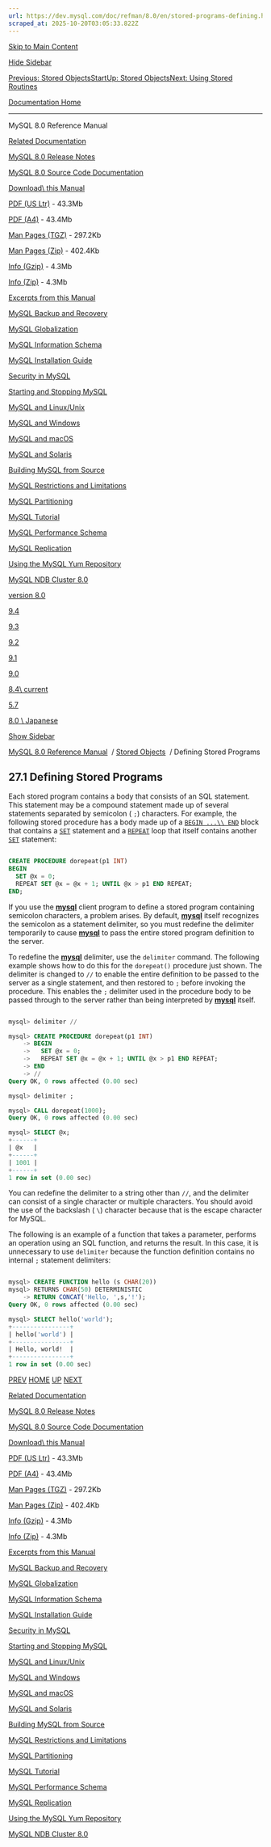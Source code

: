 ```yaml
---
url: https://dev.mysql.com/doc/refman/8.0/en/stored-programs-defining.html
scraped_at: 2025-10-20T03:05:33.822Z
---
```


[Skip to Main Content](https://dev.mysql.com/doc/refman/8.0/en/stored-programs-defining.html#main)

[Hide Sidebar](https://dev.mysql.com/doc/refman/8.0/en/stored-programs-defining.html "Hide Sidebar")

[Previous: Stored Objects](https://dev.mysql.com/doc/refman/8.0/en/stored-objects.html "Previous: Stored Objects")[Start](https://dev.mysql.com/doc/refman/8.0/en/index.html "Start")[Up: Stored Objects](https://dev.mysql.com/doc/refman/8.0/en/stored-objects.html "Up: Stored Objects")[Next: Using Stored Routines](https://dev.mysql.com/doc/refman/8.0/en/stored-routines.html "Next: Using Stored Routines")

[Documentation Home](https://dev.mysql.com/doc/)

* * *

MySQL 8.0 Reference Manual

[Related Documentation](https://dev.mysql.com/doc/refman/8.0/en/stored-programs-defining.html)

[MySQL 8.0 Release Notes](https://dev.mysql.com/doc/relnotes/mysql/8.0/en/)

[MySQL 8.0 Source Code Documentation](https://dev.mysql.com/doc/dev/mysql-server/latest/)

[Download\\
this Manual](https://dev.mysql.com/doc/refman/8.0/en/stored-programs-defining.html)

[PDF (US Ltr)](https://downloads.mysql.com/docs/refman-8.0-en.pdf)
\- 43.3Mb

[PDF (A4)](https://downloads.mysql.com/docs/refman-8.0-en.a4.pdf)
\- 43.4Mb

[Man Pages (TGZ)](https://downloads.mysql.com/docs/refman-8.0-en.man-gpl.tar.gz)
\- 297.2Kb

[Man Pages (Zip)](https://downloads.mysql.com/docs/refman-8.0-en.man-gpl.zip)
\- 402.4Kb

[Info (Gzip)](https://downloads.mysql.com/docs/mysql-8.0.info.gz)
\- 4.3Mb

[Info (Zip)](https://downloads.mysql.com/docs/mysql-8.0.info.zip)
\- 4.3Mb

[Excerpts from this Manual](https://dev.mysql.com/doc/refman/8.0/en/stored-programs-defining.html)

[MySQL Backup and Recovery](https://dev.mysql.com/doc/mysql-backup-excerpt/8.0/en/)

[MySQL Globalization](https://dev.mysql.com/doc/mysql-g11n-excerpt/8.0/en/)

[MySQL Information Schema](https://dev.mysql.com/doc/mysql-infoschema-excerpt/8.0/en/)

[MySQL Installation Guide](https://dev.mysql.com/doc/mysql-installation-excerpt/8.0/en/)

[Security in MySQL](https://dev.mysql.com/doc/mysql-security-excerpt/8.0/en/)

[Starting and Stopping MySQL](https://dev.mysql.com/doc/mysql-startstop-excerpt/8.0/en/)

[MySQL and Linux/Unix](https://dev.mysql.com/doc/mysql-linuxunix-excerpt/8.0/en/)

[MySQL and Windows](https://dev.mysql.com/doc/mysql-windows-excerpt/8.0/en/)

[MySQL and macOS](https://dev.mysql.com/doc/mysql-macos-excerpt/8.0/en/)

[MySQL and Solaris](https://dev.mysql.com/doc/mysql-solaris-excerpt/8.0/en/)

[Building MySQL from Source](https://dev.mysql.com/doc/mysql-sourcebuild-excerpt/8.0/en/)

[MySQL Restrictions and Limitations](https://dev.mysql.com/doc/mysql-reslimits-excerpt/8.0/en/)

[MySQL Partitioning](https://dev.mysql.com/doc/mysql-partitioning-excerpt/8.0/en/)

[MySQL Tutorial](https://dev.mysql.com/doc/mysql-tutorial-excerpt/8.0/en/)

[MySQL Performance Schema](https://dev.mysql.com/doc/mysql-perfschema-excerpt/8.0/en/)

[MySQL Replication](https://dev.mysql.com/doc/mysql-replication-excerpt/8.0/en/)

[Using the MySQL Yum Repository](https://dev.mysql.com/doc/mysql-repo-excerpt/8.0/en/)

[MySQL NDB Cluster 8.0](https://dev.mysql.com/doc/mysql-cluster-excerpt/8.0/en/)

[version 8.0](https://dev.mysql.com/doc/refman/8.0/en/stored-programs-defining.html)

[9.4](https://dev.mysql.com/doc/refman/9.4/en/stored-programs-defining.html)

[9.3](https://dev.mysql.com/doc/refman/9.3/en/stored-programs-defining.html)

[9.2](https://dev.mysql.com/doc/refman/9.2/en/stored-programs-defining.html)

[9.1](https://dev.mysql.com/doc/refman/9.1/en/stored-programs-defining.html)

[9.0](https://dev.mysql.com/doc/refman/9.0/en/stored-programs-defining.html)

[8.4\\
current](https://dev.mysql.com/doc/refman/8.4/en/stored-programs-defining.html)

[5.7](https://dev.mysql.com/doc/refman/5.7/en/stored-programs-defining.html)

[8.0 \\
Japanese](https://dev.mysql.com/doc/refman/8.0/ja/stored-programs-defining.html)

[Show Sidebar](https://dev.mysql.com/doc/refman/8.0/en/stored-programs-defining.html "Show Sidebar")

[MySQL 8.0 Reference Manual](https://dev.mysql.com/doc/refman/8.0/en/)  /
[Stored Objects](https://dev.mysql.com/doc/refman/8.0/en/stored-objects.html)  /
Defining Stored Programs


## 27.1 Defining Stored Programs

Each stored program contains a body that consists of an SQL
statement. This statement may be a compound statement made up of
several statements separated by semicolon ( `;`)
characters. For example, the following stored procedure has a body
made up of a [`BEGIN ...\\
      END`](https://dev.mysql.com/doc/refman/8.0/en/begin-end.html "15.6.1 BEGIN ... END Compound Statement") block that contains a
[`SET`](https://dev.mysql.com/doc/refman/8.0/en/set-variable.html "15.7.6.1 SET Syntax for Variable Assignment")
statement and a [`REPEAT`](https://dev.mysql.com/doc/refman/8.0/en/repeat.html "15.6.5.6 REPEAT Statement") loop that
itself contains another
[`SET`](https://dev.mysql.com/doc/refman/8.0/en/set-variable.html "15.7.6.1 SET Syntax for Variable Assignment")
statement:


``` sql

CREATE PROCEDURE dorepeat(p1 INT)
BEGIN
  SET @x = 0;
  REPEAT SET @x = @x + 1; UNTIL @x > p1 END REPEAT;
END;
```

If you use the [**mysql**](https://dev.mysql.com/doc/refman/8.0/en/mysql.html "6.5.1 mysql — The MySQL Command-Line Client") client program to define a
stored program containing semicolon characters, a problem arises.
By default, [**mysql**](https://dev.mysql.com/doc/refman/8.0/en/mysql.html "6.5.1 mysql — The MySQL Command-Line Client") itself recognizes the
semicolon as a statement delimiter, so you must redefine the
delimiter temporarily to cause [**mysql**](https://dev.mysql.com/doc/refman/8.0/en/mysql.html "6.5.1 mysql — The MySQL Command-Line Client") to pass
the entire stored program definition to the server.


To redefine the [**mysql**](https://dev.mysql.com/doc/refman/8.0/en/mysql.html "6.5.1 mysql — The MySQL Command-Line Client") delimiter, use the
`delimiter` command. The following example shows
how to do this for the `dorepeat()` procedure
just shown. The delimiter is changed to `//` to
enable the entire definition to be passed to the server as a
single statement, and then restored to `;` before
invoking the procedure. This enables the `;`
delimiter used in the procedure body to be passed through to the
server rather than being interpreted by [**mysql**](https://dev.mysql.com/doc/refman/8.0/en/mysql.html "6.5.1 mysql — The MySQL Command-Line Client")
itself.


``` sql

mysql> delimiter //

mysql> CREATE PROCEDURE dorepeat(p1 INT)
    -> BEGIN
    ->   SET @x = 0;
    ->   REPEAT SET @x = @x + 1; UNTIL @x > p1 END REPEAT;
    -> END
    -> //
Query OK, 0 rows affected (0.00 sec)

mysql> delimiter ;

mysql> CALL dorepeat(1000);
Query OK, 0 rows affected (0.00 sec)

mysql> SELECT @x;
+------+
| @x   |
+------+
| 1001 |
+------+
1 row in set (0.00 sec)
```

You can redefine the delimiter to a string other than
`//`, and the delimiter can consist of a single
character or multiple characters. You should avoid the use of the
backslash ( `\`) character because that is the
escape character for MySQL.


The following is an example of a function that takes a parameter,
performs an operation using an SQL function, and returns the
result. In this case, it is unnecessary to use
`delimiter` because the function definition
contains no internal `;` statement delimiters:


``` sql

mysql> CREATE FUNCTION hello (s CHAR(20))
mysql> RETURNS CHAR(50) DETERMINISTIC
    -> RETURN CONCAT('Hello, ',s,'!');
Query OK, 0 rows affected (0.00 sec)

mysql> SELECT hello('world');
+----------------+
| hello('world') |
+----------------+
| Hello, world!  |
+----------------+
1 row in set (0.00 sec)
```

[PREV](https://dev.mysql.com/doc/refman/8.0/en/stored-objects.html "Previous: Stored Objects") [HOME](https://dev.mysql.com/doc/refman/8.0/en/index.html "Start") [UP](https://dev.mysql.com/doc/refman/8.0/en/stored-objects.html "Up: Stored Objects") [NEXT](https://dev.mysql.com/doc/refman/8.0/en/stored-routines.html "Next: Using Stored Routines")

[Related Documentation](https://dev.mysql.com/doc/refman/8.0/en/stored-programs-defining.html)

[MySQL 8.0 Release Notes](https://dev.mysql.com/doc/relnotes/mysql/8.0/en/)

[MySQL 8.0 Source Code Documentation](https://dev.mysql.com/doc/dev/mysql-server/latest/)

[Download\\
this Manual](https://dev.mysql.com/doc/refman/8.0/en/stored-programs-defining.html)

[PDF (US Ltr)](https://downloads.mysql.com/docs/refman-8.0-en.pdf)
\- 43.3Mb

[PDF (A4)](https://downloads.mysql.com/docs/refman-8.0-en.a4.pdf)
\- 43.4Mb

[Man Pages (TGZ)](https://downloads.mysql.com/docs/refman-8.0-en.man-gpl.tar.gz)
\- 297.2Kb

[Man Pages (Zip)](https://downloads.mysql.com/docs/refman-8.0-en.man-gpl.zip)
\- 402.4Kb

[Info (Gzip)](https://downloads.mysql.com/docs/mysql-8.0.info.gz)
\- 4.3Mb

[Info (Zip)](https://downloads.mysql.com/docs/mysql-8.0.info.zip)
\- 4.3Mb

[Excerpts from this Manual](https://dev.mysql.com/doc/refman/8.0/en/stored-programs-defining.html)

[MySQL Backup and Recovery](https://dev.mysql.com/doc/mysql-backup-excerpt/8.0/en/)

[MySQL Globalization](https://dev.mysql.com/doc/mysql-g11n-excerpt/8.0/en/)

[MySQL Information Schema](https://dev.mysql.com/doc/mysql-infoschema-excerpt/8.0/en/)

[MySQL Installation Guide](https://dev.mysql.com/doc/mysql-installation-excerpt/8.0/en/)

[Security in MySQL](https://dev.mysql.com/doc/mysql-security-excerpt/8.0/en/)

[Starting and Stopping MySQL](https://dev.mysql.com/doc/mysql-startstop-excerpt/8.0/en/)

[MySQL and Linux/Unix](https://dev.mysql.com/doc/mysql-linuxunix-excerpt/8.0/en/)

[MySQL and Windows](https://dev.mysql.com/doc/mysql-windows-excerpt/8.0/en/)

[MySQL and macOS](https://dev.mysql.com/doc/mysql-macos-excerpt/8.0/en/)

[MySQL and Solaris](https://dev.mysql.com/doc/mysql-solaris-excerpt/8.0/en/)

[Building MySQL from Source](https://dev.mysql.com/doc/mysql-sourcebuild-excerpt/8.0/en/)

[MySQL Restrictions and Limitations](https://dev.mysql.com/doc/mysql-reslimits-excerpt/8.0/en/)

[MySQL Partitioning](https://dev.mysql.com/doc/mysql-partitioning-excerpt/8.0/en/)

[MySQL Tutorial](https://dev.mysql.com/doc/mysql-tutorial-excerpt/8.0/en/)

[MySQL Performance Schema](https://dev.mysql.com/doc/mysql-perfschema-excerpt/8.0/en/)

[MySQL Replication](https://dev.mysql.com/doc/mysql-replication-excerpt/8.0/en/)

[Using the MySQL Yum Repository](https://dev.mysql.com/doc/mysql-repo-excerpt/8.0/en/)

[MySQL NDB Cluster 8.0](https://dev.mysql.com/doc/mysql-cluster-excerpt/8.0/en/)
